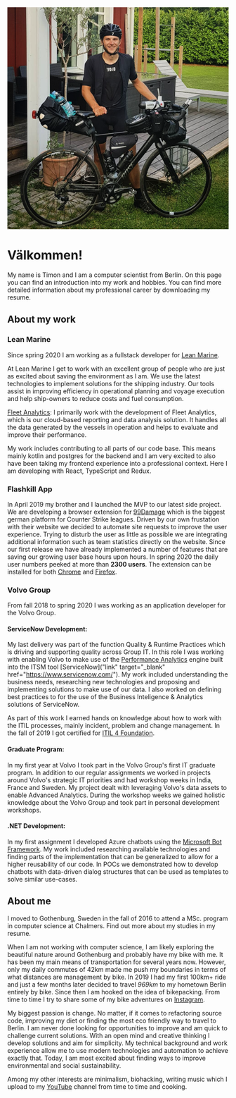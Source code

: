 <img class="profile-picture" src="../assets/img/home-profile-picture-square.png"/>

# Välkommen!

My name is Timon and I am a computer scientist from Berlin.
On this page you can find an introduction into my work and hobbies.
You can find more detailed information about my professional career by downloading my resume.

## About my work

### Lean Marine

Since spring 2020 I am working as a fullstack developer for [Lean Marine]("https://leanmarine.com/").

At Lean Marine I get to work with an excellent group of people who are just as excited about saving the environment as I am.
We use the latest technologies to implement solutions for the shipping industry.
Our tools assist in improving efficiency in operational planning and voyage execution and help ship-owners to reduce costs and fuel consumption.

[Fleet Analytics]("https://leanmarine.com/fleet-analytics/"):
I primarily work with the development of Fleet Analytics, which is our cloud-based reporting and data analysis solution.
It handles all the data generated by the vessels in operation and helps to evaluate and improve their performance.

My work includes contributing to all parts of our code base.
This means mainly kotlin and postgres for the backend and I am very excited to also have been taking my frontend experience into a professional context.
Here I am developing with React, TypeScript and Redux.

### Flashkill App

In April 2019 my brother and I launched the MVP to our latest side project.
We are developing a browser extension for [99Damage]("https://csgo.99damage.de/de/start") which is the biggest german platform for Counter Strike leagues.
Driven by our own frustation with their website we decided to automate site requests to improve the user experience.
Trying to disturb the user as little as possible we are integrating additional information such as team statistics directly on the website.
Since our first release we have already implemented a number of features that are saving our growing user base hours upon hours.
In spring 2020 the daily user numbers peeked at more than <b>2300 users</b>.
The extension can be installed for both [Chrome]("https://chrome.google.com/webstore/detail/haodokcagfamodepjecmfemicdkdcekk/publish-accepted?authuser=1&hl=en")
and [Firefox]("https://addons.mozilla.org/en-US/firefox/addon/flashkill/").

### Volvo Group

From fall 2018 to spring 2020 I was working as an application developer for the Volvo Group.

#### ServiceNow Development:
My last delivery was part of the function Quality & Runtime Practices which is driving and supporting quality across Group IT.
In this role I was working with enabling Volvo to make use of the
[Performance Analytics]("https://docs.servicenow.com/bundle/newyork-performance-analytics-and-reporting/page/use/performance-analytics/reference/r_PALandingPage.html?cshalt=yes")
engine built into the ITSM tool [ServiceNow]("link" target="_blank" href="https://www.servicenow.com/").
My work included understanding the business needs, researching new technologies and proposing and implementing solutions to make use of our data.
I also worked on defining best practices to for the use of the Business Inteligence & Analytics solutions of ServiceNow.

As part of this work I earned hands on knowledge about how to work with the ITIL processes, mainly incident, problem and change management.
In the fall of 2019 I got certified for [ITIL 4 Foundation]("https://www.axelos.com/certifications/itil-certifications/itil-foundation").

#### Graduate Program:
In my first year at Volvo I took part in the Volvo Group's first IT graduate program.
In addition to our regular assignments we worked in projects around Volvo's strategic IT priorities and had workshop weeks in India, France and Sweden.
My project dealt with leveraging Volvo's data assets to enable Advanced Analytics.
During the workshop weeks we gained holistic knowledge about the Volvo Group and took part in personal development workshops.

#### .NET Development:
In my first assignment I developed Azure chatbots using the [Microsoft Bot Framework]("https://dev.botframework.com/").
My work included researching available technologies and finding parts of the implementation that can be generalized to allow for a higher reusability of our code.
In POCs we demonstrated how to develop chatbots with data-driven dialog structures that can be used as templates to solve similar use-cases.

## About me

I moved to Gothenburg, Sweden in the fall of 2016 to attend a MSc. program in computer science at Chalmers.
Find out more about my studies in my resume.

When I am not working with computer science, I am likely exploring the beautiful nature around Gothenburg
and probably have my bike with me.
It has been my main means of transportation for several years now.
However, only my daily commutes of 42km made me push my boundaries in terms of what distances are management by bike.
In 2019 I had my first 100km+ ride and just a few months later decided to travel *969km* to my hometown Berlin entirely by bike.
Since then I am hooked on the idea of bikepacking. From time to time I try to share some of my bike adventures on [Instagram]("https://www.instagram.com/timon.ruotsalainen/").

My biggest passion is change.
No matter, if it comes to refactoring source code, improving my diet or finding the most eco friendly way to travel to Berlin.
I am never done looking for opportunities to improve and am quick to challenge current solutions.
With an open mind and creative thinking I develop solutions and aim for simplicity.
My technical background and work experience allow me to use modern technologies and automation to achieve exactly that.
Today, I am most excited about finding ways to improve environmental and social sustainability.

Among my other interests are minimalism, biohacking, writing music which I upload to my [YouTube]("https://www.youtube.com/channel/UCp5zwA-JgwGzmgHOeeP1h4g?view_as=subscriber") channel from time to time and cooking. 